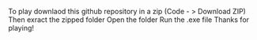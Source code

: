 To play downlaod this github repository in a zip (Code - > Download ZIP)
Then exract the zipped folder
Open the folder
Run the .exe file
Thanks for playing!
